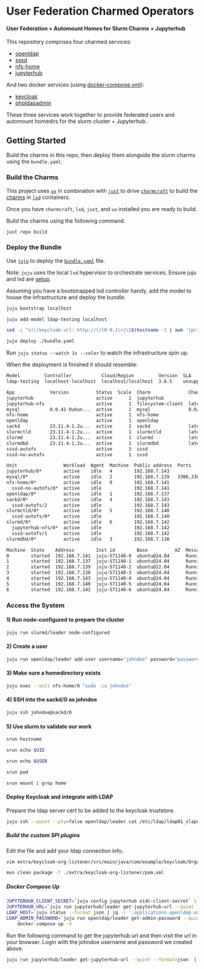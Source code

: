 # User Federation Charmed Operators

#### User Federation + Automount Homes for Slurm Charms + Jupyterhub

This repository comprises four charmed services:
* [openldap](./charms/openldap)
* [sssd](./charms/sssd)
* [nfs-home](./charms/nfs-home)
* [jupyterhub](./charms/jupyterhub)

And two docker services (using [docker-compose.yml](./docker-compose.yml)):
* [keycloak](https://keycloak.org)
* [phpldapadmin](https://github.com/leenooks/phpLDAPadmin)

These three services work together to provide federated users and automount homedirs for the slurm cluster + Jupyterhub.

## Getting Started
Build the charms in this repo, then deploy them alongside the slurm charms using the `bundle.yaml`.

### Build the Charms
This project uses [`uv`](https://docs.astral.sh/uv/) in combination with [`just`](https://github.com/casey/just)
to drive [`charmcraft`](https://canonical-charmcraft.readthedocs-hosted.com/en/stable/) to build the [charms](https://juju.is/charms-architecture) in [`lxd`](https://canonical.com/lxd) containers.

Once you have `charmcraft`, `lxd`, `just`, and `uv` installed you are ready to build.

Build the charms using the following command.
```bash
just repo build
```


### Deploy the Bundle
Use [`juju`](https://juju.is/) to deploy the [`bundle.yaml`](./bundle.yaml) file.

Note: `juju` uses the local `lxd` hypervisor to orchestrate services. Ensure juju and lxd are [setup](https://canonical.com/microstack/docs/bootstrap-lxd-based-juju-controller).

Assuming you have a bootstrapped lxd controller handy, add the model to house the infrastructure and deploy the bundle.
```bash
juju bootstrap localhost

juju add-model ldap-testing localhost

sed -i "s|\(keycloak-url: http://\)[0-9.]\+|\1$(hostname -I | awk '{print $1}')|" bundle.yaml

juju deploy ./bundle.yaml
```

Run `juju status --watch 1s --color` to watch the infrastructure spin up.

When the deployment is finished it should resemble:
```bash
Model         Controller           Cloud/Region         Version  SLA          Timestamp
ldap-testing  localhost-localhost  localhost/localhost  3.6.5    unsupported  22:01:39Z

App             Version          Status  Scale  Charm              Channel      Rev  Exposed  Message
jupyterhub                       active      1  jupyterhub                        0  no       http://192.168.7.143:8000
jupyterhub-nfs                   active      1  filesystem-client  latest/edge   15  no       Mounted filesystem at `/jupyterhub-nfs`.
mysql           8.0.41-0ubun...  active      1  mysql              8.0/stable   366  no     
nfs-home                         active      1  nfs-home                          0  no     
openldap                         active      1  openldap                          0  no       Serving: dc=vantage
sackd           23.11.4-1.2u...  active      1  sackd              latest/edge   18  no        
slurmctld       23.11.4-1.2u...  active      1  slurmctld          latest/edge  100  no     
slurmd          23.11.4-1.2u...  active      1  slurmd             latest/edge  121  no        
slurmdbd        23.11.4-1.2u...  active      1  slurmdbd           latest/edge   92  no     
sssd-autofs                      active      3  sssd                              0  no       
sssd-no-autofs                   active      1  sssd                              0  no     

Unit                 Workload  Agent  Machine  Public address  Ports           Message
jupyterhub/0*        active    idle   4        192.168.7.143                   http://192.168.7.143:8000
mysql/0*             active    idle   2        192.168.7.139   3306,33060/tcp  Primary
nfs-home/0*          active    idle   0        192.168.7.141           
  sssd-no-autofs/0*  active    idle            192.168.7.141           
openldap/0*          active    idle   1        192.168.7.137                   Serving: dc=vantage
sackd/0*             active    idle   4        192.168.7.143                        
  sssd-autofs/2      active    idle            192.168.7.143                       
slurmctld/0*         active    idle   5        192.168.7.140           
  sssd-autofs/0*     active    idle            192.168.7.140                           
slurmd/0*            active    idle   6        192.168.7.142                       
  jupyterhub-nfs/0*  active    idle            192.168.7.142                   Mounted filesystem at `/jupyterhub-nfs`.
  sssd-autofs/1      active    idle            192.168.7.142                       
slurmdbd/0*          active    idle   3        192.168.7.138           

Machine  State    Address        Inst id        Base          AZ  Message
0        started  192.168.7.141  juju-571140-0  ubuntu@24.04      Running
1        started  192.168.7.137  juju-571140-1  ubuntu@24.04      Running
2        started  192.168.7.139  juju-571140-2  ubuntu@22.04      Running
3        started  192.168.7.138  juju-571140-3  ubuntu@24.04      Running
4        started  192.168.7.143  juju-571140-4  ubuntu@24.04      Running
5        started  192.168.7.140  juju-571140-5  ubuntu@24.04      Running
6        started  192.168.7.142  juju-571140-6  ubuntu@24.04      Running
```

### Access the System

#### 1) Run node-configured to prepare the cluster
```bash
juju run slurmd/leader node-configured
```

#### 2) Create a user
```bash
juju run openldap/leader add-user username="johndoe" password="password" uid="'5999'" ssh-key="$(cat ~/.ssh/id_rsa.pub)" email="johndoe@example.com"
```

#### 3) Make sure a homedirectory exists
```bash
juju exec --unit nfs-home/0 "sudo -iu johndoe"
```

#### 4) SSH into the sackd/0 as johndoe
```bash
juju ssh johndoe@sackd/0
```

#### 5) Use slurm to validate our work
```bash
srun hostname

srun echo $UID

srun echo $USER

srun pwd

srun mount | grep home
```

#### Deploy Keycloak and integrate with LDAP
Prepare the ldap server cert to be added to the keycloak truststore.
```bash
juju ssh --quiet --pty=false openldap/leader cat /etc/ldap/ldap01_slapd_cert.pem > .extras/cert.pem
```

##### Build the custom SPI plugins
Edit the file and add your ldap connection info.
```bash
vim extra/keycloak-org-listener/src/main/java/com/example/keycloak/OrganizationEventListenerProvider.java
```

```bash
mvn clean package -f ./extra/keycloak-org-listener/pom.xml
```

##### Docker Compose Up

```bash
JUPYTERHUB_CLIENT_SECRET=`juju config jupyterhub oidc-client-secret` \
JUPYTERHUB_URL=`juju run jupyterhub/leader get-jupyterhub-url --quiet --format=json  | jq .[].results.url | xargs -I % -0 python3 -c 'print(%)'` \
LDAP_HOST=`juju status --format json | jq -r '.applications.openldap.units[]["public-address"]'` \
LDAP_ADMIN_PASSWORD=`juju run openldap/leader get-admin-password --quiet | awk '{print $2}' | tr -d "\n"` \
    docker compose up -d
```

Run the following command to get the jupyterhub url and then visit the url in your browser. Login with the johndoe username and password we created above.
```bash
juju run jupyterhub/leader get-jupyterhub-url --quiet --format=json  | jq .[].results.url | xargs -I % -0 python3 -c 'print(%)'
```

